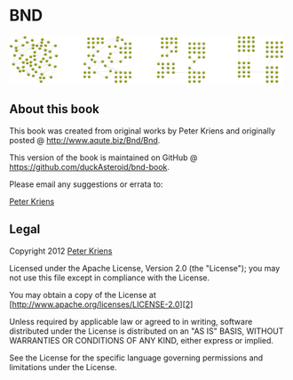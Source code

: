 # BND #

![BND Logo](img/bnd.png)

## About this book ##
This book was created from original works by Peter Kriens and originally posted @ <http://www.aqute.biz/Bnd/Bnd>.

This version of the book is maintained on GitHub @ <https://github.com/duckAsteroid/bnd-book>. 

Please email any suggestions or errata to:

[Peter Kriens][1]

## Legal ##

Copyright 2012 [Peter Kriens][1]

Licensed under the Apache License, Version 2.0 (the "License"); you may not use this file except in compliance with the License.

You may obtain a copy of the License at [http://www.apache.org/licenses/LICENSE-2.0][2]

Unless required by applicable law or agreed to in writing, software    distributed under the License is distributed on an "AS IS" BASIS, WITHOUT WARRANTIES OR CONDITIONS OF ANY KIND, either express or implied.

See the License for the specific language governing permissions and limitations under the License.

  [1]: <mailto:Peter.Kriens@aQute.biz>
  [2]: http://www.apache.org/licenses/LICENSE-2.0